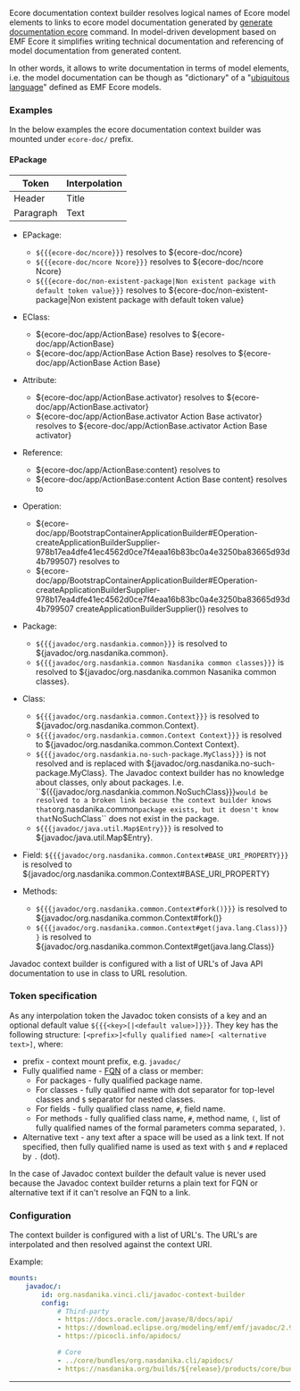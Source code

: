 Ecore documentation context builder resolves logical names of Ecore model elements to links to ecore model documentation generated by [generate documentation ecore](${base-uri}reference/cli/nsd/vinci/generate/documentation/ecore.html) command.
In model-driven development based on EMF Ecore it simplifies writing technical documentation and referencing of model documentation from generated content.

In other words, it allows to write documentation in terms of model elements, i.e. the model documentation can be though as "dictionary" of a "[ubiquitous language](https://martinfowler.com/bliki/UbiquitousLanguage.html)" defined as EMF Ecore models.  

### Examples

In the below examples the ecore documentation context builder was mounted under ``ecore-doc/`` prefix.

#### EPackage

| Token      | Interpolation |
| ----------- | ----------- |
| Header      | Title       |
| Paragraph   | Text        |

* EPackage: 
    * ``${{{ecore-doc/ncore}}}`` resolves to ${ecore-doc/ncore}
    * ``${{{ecore-doc/ncore Ncore}}}`` resolves to ${ecore-doc/ncore Ncore}
    * ``${{{ecore-doc/non-existent-package|Non existent package with default token value}}}`` resolves to ${ecore-doc/non-existent-package|Non existent package with default token value}
* EClass: 
    * ${ecore-doc/app/ActionBase} resolves to ${ecore-doc/app/ActionBase}  
    * ${ecore-doc/app/ActionBase Action Base} resolves to ${ecore-doc/app/ActionBase Action Base} 
* Attribute: 
    * ${ecore-doc/app/ActionBase.activator} resolves to ${ecore-doc/app/ActionBase.activator} 
    * ${ecore-doc/app/ActionBase.activator Action Base activator} resolves to ${ecore-doc/app/ActionBase.activator Action Base activator} 
* Reference: 
    * ${ecore-doc/app/ActionBase:content} resolves to 
    * ${ecore-doc/app/ActionBase:content Action Base content} resolves to 
* Operation: 
    * ${ecore-doc/app/BootstrapContainerApplicationBuilder#EOperation-createApplicationBuilderSupplier-978b17ea4dfe41ec4562d0ce7f4eaa16b83bc0a4e3250ba83665d93d4b799507} resolves to 
    * ${ecore-doc/app/BootstrapContainerApplicationBuilder#EOperation-createApplicationBuilderSupplier-978b17ea4dfe41ec4562d0ce7f4eaa16b83bc0a4e3250ba83665d93d4b799507 createApplicationBuilderSupplier()} resolves to 


* Package:
    * ``${{{javadoc/org.nasdankia.common}}}`` is resolved to ${javadoc/org.nasdanika.common}.
    * ``${{{javadoc/org.nasdankia.common Nasdanika common classes}}}`` is resolved to ${javadoc/org.nasdanika.common Nasanika common classes}.
* Class:
    * ``${{{javadoc/org.nasdankia.common.Context}}}`` is resolved to ${javadoc/org.nasdanika.common.Context}.
    * ``${{{javadoc/org.nasdankia.common.Context Context}}}`` is resolved to ${javadoc/org.nasdanika.common.Context Context}.
    * ``${{{javadoc/org.nasdankia.no-such-package.MyClass}}}`` is not resolved and is replaced with ${javadoc/org.nasdanika.no-such-package.MyClass}. The Javadoc context builder has no knowledge about classes, only about packages. I.e. ``${{{javadoc/org.nasdankia.common.NoSuchClass}}}`` would be resolved to a broken link because the context builder knows that ``org.nasdanika.common`` package exists, but it doesn't know that ``NoSuchClass`` does not exist in the package. 
    * ``${{{javadoc/java.util.Map$Entry}}}`` is resolved to ${javadoc/java.util.Map$Entry}.    
* Field: ``${{{javadoc/org.nasdanika.common.Context#BASE_URI_PROPERTY}}}`` is resolved to ${javadoc/org.nasdanika.common.Context#BASE_URI_PROPERTY}
* Methods: 
    * ``${{{javadoc/org.nasdanika.common.Context#fork()}}}`` is resolved to ${javadoc/org.nasdanika.common.Context#fork()}
    * ``${{{javadoc/org.nasdanika.common.Context#get(java.lang.Class)}}}`` is resolved to ${javadoc/org.nasdanika.common.Context#get(java.lang.Class)}
 
Javadoc context builder is configured with a list of URL's of Java API documentation to use in class to URL resolution.

### Token specification

As any interpolation token the Javadoc token consists of a key and an optional default value ``${{{<key>[|<default value>]}}}``.
They key has the following structure: ``[<prefix>]<fully qualified name>[ <alternative text>]``, where:

* prefix - context mount prefix, e.g. ``javadoc/``
* Fully qualified name - [FQN](https://en.wikipedia.org/wiki/Fully_qualified_name) of a class or member:
    * For packages - fully qualified package name.
    * For classes - fully qualified name with dot separator for top-level classes and ``$`` separator for nested classes.
    * For fields - fully qualified class name, ``#``, field name.
    * For methods - fully qualified class name, ``#``, method name, ``(``, list of fully qualified names of the formal parameters comma separated, ``)``.
* Alternative text - any text after a space will be used as a link text. If not specified, then fully qualified name is used as text with ``$`` and ``#`` replaced by ``.`` (dot).

In the case of Javadoc context builder the default value is never used because the Javadoc context builder returns a plain text for FQN or alternative text if it can't resolve an FQN to a link.          
 
### Configuration

The context builder is configured with a list of URL's. The URL's are interpolated and then resolved against the context URI.

Example:

```yaml
mounts:
    javadoc/:
        id: org.nasdanika.vinci.cli/javadoc-context-builder
        config:
            # Third-party
            - https://docs.oracle.com/javase/8/docs/api/
            - https://download.eclipse.org/modeling/emf/emf/javadoc/2.9.0/
            - https://picocli.info/apidocs/

            # Core
            - ../core/bundles/org.nasdanika.cli/apidocs/
            - https://nasdanika.org/builds/${release}/products/core/bundles/org.nasdanika.common/apidocs/
```


---
